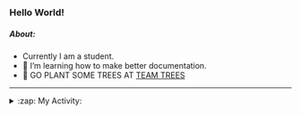 ### Hello World!

##### About:
- Currently I am a student.
- 🌱 I’m learning how to make better documentation.
- 🌱 GO PLANT SOME TREES AT [TEAM TREES](https://teamtrees.org/)

---
<details>
  <summary>:zap: My Activity:</summary>
  
<!--START_SECTION:waka-->
![Code Time](http://img.shields.io/badge/Code%20Time-1%2C245%20hrs%2021%20mins-blue)

**I'm a Night 🦉** 

```text
🌞 Morning                2068 commits        ███░░░░░░░░░░░░░░░░░░░░░░   10.33 % 
🌆 Daytime                6695 commits        ████████░░░░░░░░░░░░░░░░░   33.43 % 
🌃 Evening                5771 commits        ███████░░░░░░░░░░░░░░░░░░   28.82 % 
🌙 Night                  5492 commits        ███████░░░░░░░░░░░░░░░░░░   27.42 % 
```
📅 **I'm Most Productive on Wednesday** 

```text
Monday                   2743 commits        ███░░░░░░░░░░░░░░░░░░░░░░   13.70 % 
Tuesday                  2736 commits        ███░░░░░░░░░░░░░░░░░░░░░░   13.66 % 
Wednesday                4727 commits        ██████░░░░░░░░░░░░░░░░░░░   23.60 % 
Thursday                 2639 commits        ███░░░░░░░░░░░░░░░░░░░░░░   13.18 % 
Friday                   2175 commits        ███░░░░░░░░░░░░░░░░░░░░░░   10.86 % 
Saturday                 1749 commits        ██░░░░░░░░░░░░░░░░░░░░░░░   08.73 % 
Sunday                   3257 commits        ████░░░░░░░░░░░░░░░░░░░░░   16.26 % 
```


📊 **This Week I Spent My Time On** 

```text
🔥 Editors: 
VS Code                  53 mins             ████████████████░░░░░░░░░   63.84 % 
Android Studio           28 mins             ████████░░░░░░░░░░░░░░░░░   33.60 % 
IntelliJ                 2 mins              █░░░░░░░░░░░░░░░░░░░░░░░░   02.56 % 

🐱‍💻 Projects: 
py-series                38 mins             ███████████░░░░░░░░░░░░░░   45.27 % 
swagstore                14 mins             ████░░░░░░░░░░░░░░░░░░░░░   17.36 % 
CSE224-Fundamentals-of-An13 mins             ████░░░░░░░░░░░░░░░░░░░░░   16.19 % 
github-readme-youtube-car12 mins             ████░░░░░░░░░░░░░░░░░░░░░   15.29 % 
vlsm-subnet              2 mins              █░░░░░░░░░░░░░░░░░░░░░░░░   03.28 % 
```


 Last Updated on 03/11/2023 00:17:56 UTC
<!--END_SECTION:waka-->
</details>
